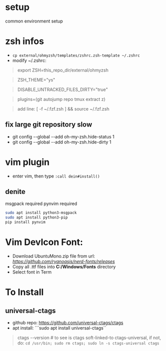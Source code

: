 # setup
common environment setup

# zsh infos
* ```cp external/ohmyzsh/templates/zshrc.zsh-template ~/.zshrc```
* modify ~/.zshrc:
> export ZSH=this_repo_dir/external/ohmyzsh

> ZSH_THEME="ys"

> DISABLE_UNTRACKED_FILES_DIRTY="true"

> plugins=(git autojump repo tmux extract z)

> add line: [ -f ~/.fzf.zsh ] && source ~/.fzf.zsh


## fix large git repository slow

* git config --global --add oh-my-zsh.hide-status 1
* git config --global --add oh-my-zsh.hide-dirty 1

# vim plugin

* enter vim, then type `:call dein#install()`

## denite
msgpack required
pynvim required

```bash
sudo apt install python3-msgpack
sudo apt install python3-pip
pip install pynvim
```

# Vim DevIcon Font:

* Download UbuntuMono.zip file from url: _https://github.com/ryanoasis/nerd-fonts/releases_
* Copy all .ttf files into **C:/Windows/Fonts** directory
* Select font in Term


# To Install

## universal-ctags
* github repo: https://github.com/universal-ctags/ctags
* apt install: ```sudo apt install universal-ctags``
> ctags --version  # to see is ctags soft-linked-to ctags-universal, if not, do:
> ```cd /usr/bin; sudo rm ctags; sudo ln -s ctags-universal ctags```
